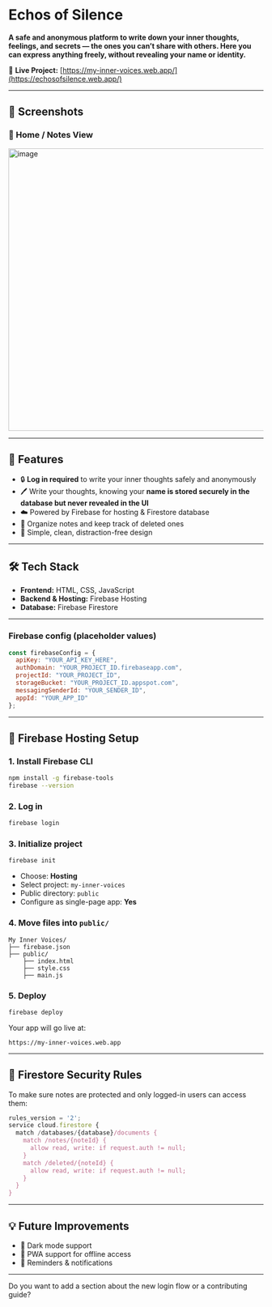 # Echos of Silence

**A safe and anonymous platform to write down your inner thoughts, feelings, and secrets — the ones you can’t share with others.
Here you can express anything freely, without revealing your name or identity.**

🔗 **Live Project:** [https://my-inner-voices.web.app/](https://echosofsilence.web.app/)

-----

## 📸 Screenshots

### 📝 Home / Notes View

<img width="968" height="558" alt="image" src="https://github.com/user-attachments/assets/86ea66a8-58ec-4f8b-8bd8-13cce7541f41" />




-----

## 🚀 Features

  * 🔒 **Log in required** to write your inner thoughts safely and anonymously
  * 🖊️ Write your thoughts, knowing your **name is stored securely in the database but never revealed in the UI**
  * ☁️ Powered by Firebase for hosting & Firestore database
  * 📂 Organize notes and keep track of deleted ones
  * 📱 Simple, clean, distraction-free design

-----

## 🛠️ Tech Stack

  * **Frontend:** HTML, CSS, JavaScript
  * **Backend & Hosting:** Firebase Hosting
  * **Database:** Firebase Firestore

-----

### Firebase config (placeholder values)

```javascript
const firebaseConfig = {
  apiKey: "YOUR_API_KEY_HERE",
  authDomain: "YOUR_PROJECT_ID.firebaseapp.com",
  projectId: "YOUR_PROJECT_ID",
  storageBucket: "YOUR_PROJECT_ID.appspot.com",
  messagingSenderId: "YOUR_SENDER_ID",
  appId: "YOUR_APP_ID"
};
```

-----

## 🔧 Firebase Hosting Setup

### 1\. Install Firebase CLI

```bash
npm install -g firebase-tools
firebase --version
```

### 2\. Log in

```bash
firebase login
```

### 3\. Initialize project

```bash
firebase init
```

  * Choose: **Hosting**
  * Select project: `my-inner-voices`
  * Public directory: `public`
  * Configure as single-page app: **Yes**

### 4\. Move files into `public/`

```
My Inner Voices/
├── firebase.json
├── public/
    ├── index.html
    ├── style.css
    ├── main.js
```

### 5\. Deploy

```bash
firebase deploy
```

Your app will go live at:

```
https://my-inner-voices.web.app
```

-----

## 🔐 Firestore Security Rules

To make sure notes are protected and only logged-in users can access them:

```js
rules_version = '2';
service cloud.firestore {
  match /databases/{database}/documents {
    match /notes/{noteId} {
      allow read, write: if request.auth != null;
    }
    match /deleted/{noteId} {
      allow read, write: if request.auth != null;
    }
  }
}
```

-----

## 💡 Future Improvements

  * 🌙 Dark mode support
  * 📱 PWA support for offline access
  * 🔔 Reminders & notifications

-----

Do you want to add a section about the new login flow or a contributing guide?
